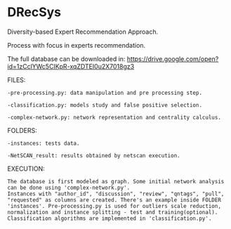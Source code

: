 # DRecSys
Diversity-based Expert Recommendation Approach.

Process with focus in experts recommendation.

The full database can be downloaded in: https://drive.google.com/open?id=1zCclYWc5CIKpR-xqZDTEI0u2X7018gz3 

FILES:
  
	-pre-processing.py: data manipulation and pre processing step.
  
	-classification.py: models study and false positive selection.
  
	-complex-network.py: network representation and centrality calculus.


FOLDERS:
	
	-instances: tests data.
	
	-NetSCAN_result: results obtained by netscan execution.


EXECUTION:

	The database is first modeled as graph. Some initial network analysis can be done using 'complex-network.py'. 
	Instances with "author_id", "discussion", "review", "qntags", "pull", "requested" as columns are created. There's an example inside FOLDER 'instances'. Pre-processing.py is used for outliers scale reduction, normalization and instance splitting - test and training(optional).
	Classification algorithms are implemented in 'classification.py'.
